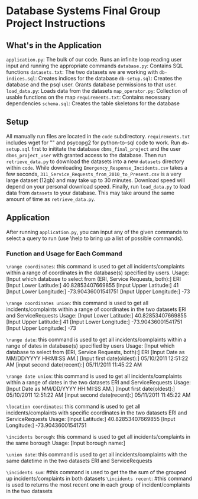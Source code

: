 # Database Systems Final Group Project Instructions

## What's in the Application
`application.py`: The bulk of our code. Runs an infinite loop reading user input and running the appropriate commands
`database.py`: Contains SQL functions
`datasets.txt`: The two datasets we are working with
`db-indices.sql`: Creates indices for the database
`db-setup.sql`: Creates the database and the psql user. Grants database permissions to that user.
`load_data.py`: Loads data from the datasets
`map_operator.py`: Collection of usable functions on the map
`requirements.txt`: Contains necessary dependencies
`schema.sql`: Creates the table skeletons for the database


## Setup
All manually run files are located in the `code` subdirectory.
`requirements.txt` includes wget for "" and psycopg2 for python-to-sql code to work.
Run `db-setup.sql` first to inititate the database `dbms_final_project` and the user `dbms_project_user` with granted access to the database.
Then run `retrieve_data.py` to download the datasets into a new `datasets` directory within `code`. While downloading `Emergency_Response_Incidents.csv` takes a few seconds, `311_Service_Requests_from_2010_to_Present.csv` is a very large dataset (12gb) and may take up to 30 minutes. Download speed will depend on your personal download speed.
Finally, run `load_data.py` to load data from `datasets` to your database. This may take around the same amount of time as `retrieve_data.py`.


## Application
After running `application.py`, you can input any of the given commands to select a query to run (use \help to bring up a list of possible commands).

### Function and Usage for Each Command
`\range coordinates`: this command is used to get all incidents/complaints within a range of coordinates in the database(s) specified by users. 
Usage: 
[Input which database to select from (ERI, Service Requests, both):]
ERI
[Input Lower Latitude:]
40.82853407669855
[Input Upper Latitude:]
41
[Input Lower Longitude:]
-73.90436001541751
[Input Upper Longitude:]
-73

`\range coordinates union`: this command is used to get all incidents/complaints within a range of coordinates in the two datasets ERI and ServiceRequests
Usage: 
[Input Lower Latitude:]
40.82853407669855
[Input Upper Latitude:]
41
[Input Lower Longitude:]
-73.90436001541751
[Input Upper Longitude:]
-73

`\range date`: this command is used to get all incidents/complaints within a range of dates in database(s) specified by users
Usage: 
[Input which database to select from (ERI, Service Requests, both):]
ERI
[Input Date as MM/DD/YYYY HH:MI:SS AM.]
[Input first date(oldest):]
05/10/2011 12:51:22 AM
[input second date(recent):]
05/11/2011 11:45:22 AM

`\range date union`: this command is used to get all incidents/complaints within a range of dates in the two datasets ERI and ServiceRequests
Usage: 
[Input Date as MM/DD/YYYY HH:MI:SS AM.]
[Input first date(oldest):]
05/10/2011 12:51:22 AM
[input second date(recent):]
05/11/2011 11:45:22 AM

`\location coordinates`: this command is used to get all incidents/complaints with specific coordinates in the two datasets ERI and ServiceRequests
Usage:
[Input Latitude:]
40.82853407669855
[Input Longitude:]
-73.90436001541751

`\incidents borough`: this command is used to get all incidents/complaints in the same borough
Usage:
[Input borough name:]

`\union date`:  this command is used to get all incidents/complaints with the same datetime in the two datasets ERI and ServiceRequests


`\incidents sum`: #this command is used to get the the sum of the grouped up incidents/complaints in both datasets
`\incidents recent`: #this command is used to returns the most recent one in each group of incident/complaints in the two datasets
